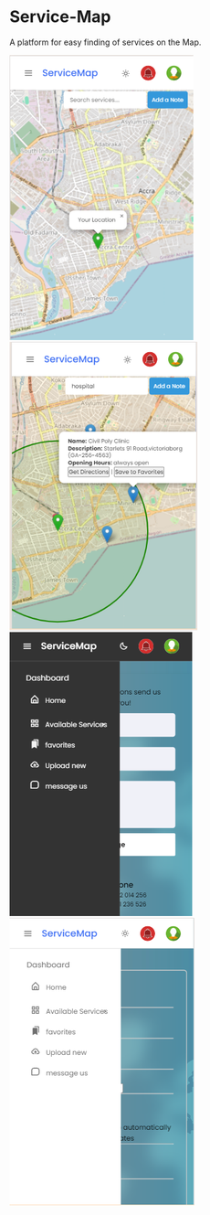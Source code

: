 # Service-Map

A platform for easy finding of services on the Map.

![alt text](<Screenshot (33).png>) ![alt text](<Screenshot (34).png>)![alt text](<Screenshot (37).png>)![alt text](<Screenshot (36).png>)

